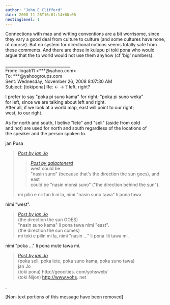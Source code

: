 ```yaml
---
author: "John E Clifford"
date: 2008-11-26T16:01:14+00:00
nestinglevel: 1
---
```

Connections with map and writing conventions are a bit worrisome, since they vary a good deal from culture to culture (and some cultures have none, of course). But no system for directional notions seems totally safe from these comments. And there are those in kulupu pi toki pona who would argue that the tp world would not use them anyhow (cf 'big' numbers).  
  
  
  
  
\_\_\_\_\_\_\_\_\_\_\_\_\_\_\_\_\_\_\_\_\_\_\_\_\_\_\_\_\_\_\_\_  
From: liogab11 <\*\*\*@yahoo.com>  
To: \*\*\*@yahoogroups.com  
Sent: Wednesday, November 26, 2008 8:07:30 AM  
Subject: \[tokipona\] Re: <- -> ? left, right?  
  
  
I prefer to say "poka pi suno kama" for right; "poka pi suno weka"  
for left, since we are talking about left and right.  
After all, if we look at a world map, east will point to our right;  
west, to our right.  
  
As for north and south, I belive "lete" and "seli" (aside from cold  
and hot) are used for north and south regardless of the locations of  
the speaker and the person spoken to.  
  
jan Pusa  

> [_Post by jan Jo_](/ztBF1yyu/left-right#post6)  
> 
> > [_Post by galactonerd_](/ztBF1yyu/left-right#post4)  
> > west could be  
> > "nasin suno" (because that's the direction the sun goes), and east  
> > could be "nasin monsi suno" ("the direction behind the sun").  
> > 
> 
> mi pilin e ni: tan li ni la, nimi "nasin suno tawa" li pona tawa  
> 

nimi "west".  

> [_Post by jan Jo_](/ztBF1yyu/left-right#post6)  
> (the direction the sun GOES)  
> "nasin suno kama" li pona tawa nimi "east".  
> (the direction the sun comes)  
> mi toki e pilin mi la, nimi "nasin ..." li pona lili tawa mi.  
> 

nimi "poka ..." li pona mute tawa mi.  

> [_Post by jan Jo_](/ztBF1yyu/left-right#post6)  
> (poka seli, poka lete, poka suno kama, poka suno tawa)  
> jan Jo  
> (toki pona) http://geocities. com/yohsweb/  
> (toki Nijon) http://www.yohs. net  
> 

.  
  
  
  
  
  
\[Non-text portions of this message have been removed\]